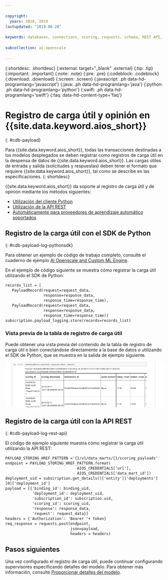 ```yaml
---

copyright:
  years: 2018, 2019
lastupdated: "2019-06-28"

keywords: databases, connections, scoring, requests, schema, REST API, API

subcollection: ai-openscale

---
```


{:shortdesc: .shortdesc}
{:external: target="_blank" .external}
{:tip: .tip}
{:important: .important}
{:note: .note}
{:pre: .pre}
{:codeblock: .codeblock}
{:download: .download}
{:screen: .screen}
{:javascript: .ph data-hd-programlang='javascript'}
{:java: .ph data-hd-programlang='java'}
{:python: .ph data-hd-programlang='python'}
{:swift: .ph data-hd-programlang='swift'}
{:faq: data-hd-content-type='faq'}

# Registro de carga útil y opinión en {{site.data.keyword.aios_short}}
{: #cdb-payload}

Para {{site.data.keyword.aios_short}}, todas las transacciones destinadas a los modelos desplegados se deben registrar como registros de carga
útil en
la despensa de datos de {{site.data.keyword.aios_short}}. Las cargas útiles de entrada y salida (solicitudes y respuestas) deben tener el formato que requiere {{site.data.keyword.aios_short}}, tal como se describe en las especificaciones. 
{: shortdesc}

{{site.data.keyword.aios_short}} da soporte al registro de carga útil y de opinión mediante los métodos siguientes:

- [Utilización del cliente Python](/docs/services/ai-openscale?topic=ai-openscale-cdb-payload#cdb-payload-log-pythonsdk)
- [Utilización de la API REST](/docs/services/ai-openscale?topic=ai-openscale-cdb-payload#cdb-payload-log-rest-api)
- [Automáticamente para proveedores de aprendizaje automático soportados](/docs/services/ai-openscale?topic=ai-openscale-fmrk-workaround-pyld-lg)

## Registro de la carga útil con el SDK de Python
{: #cdb-payload-log-pythonsdk}

Para obtener un ejemplo de código de trabajo completo, consulte el
cuaderno de
ejemplo [AI Openscale and Custom ML Engine](https://github.com/pmservice/ai-openscale-tutorials/blob/master/notebooks/AI%20OpenScale%20and%20Custom%20ML%20Engine.ipynb).

En el ejemplo de código siguiente se muestra cómo registrar la carga útil utilizando el SDK de Python:

```
records_list = [
   PayloadRecord(request=request_data, 
                 response=response_data,
                 response_time=response_time), 
   PayloadRecord(request=request_data,
                 response=response_data,
                 response_time=response_time)]
subscription.payload_logging.store(records=records_list)
```

### Vista previa de la tabla de registro de carga útil

Puede obtener una vista previa del contenido de la tabla de registro de carga útil o bien conectándose directamente a la base de datos o utilizando
el SDK de Python, que se muestra en la salida de ejemplo siguiente. 

![Salida de ejemplo del SDK de Python de la tabla de registro de carga útil](images/wosntbok.png)


## Registro de la carga útil con la API REST
{: #cdb-payload-log-rest-api}

El código de ejemplo siguiente muestra cómo registrar la carga útil utilizando la API REST:

```
PAYLOAD_STORING_HREF_PATTERN ='{}/v1/data_marts/{}/scoring_payloads'
endpoint = PAYLOAD_STORING_HREF_PATTERN.format(
                                AIOS_CREDENTIALS['url'], 
                                AIOS_CREDENTIALS['data_mart_id'])
deployment_uid = subscription.get_details()['entity']['deployments'][0]['deployment_id']
payload = [{'binding_id': binding_uid, 
            'deployment_id': deployment_uid,
            'subscription_id': subscription.uid,
            'scoring_id': scoring_uid,
            'response': response_data,
            'request': request_data}]
headers = {'Authorization': 'Bearer '+ token}
req_response = requests.post(endpoint, 
                             json=payload,
                             headers = headers)
```

## Pasos siguientes

Una vez configurado el registro de carga útil, puede continuar configurando supervisores especificando detalles del modelo. Para obtener más información, consulte [Proporcionar detalles del modelo](/docs/services/ai-openscale?topic=ai-openscale-mo-config#mo-work-model-dets).

